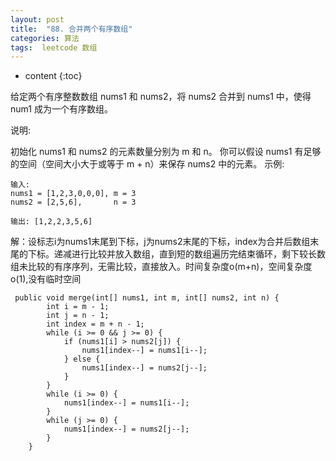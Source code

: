 ```yaml
---
layout: post
title:  "88. 合并两个有序数组"
categories: 算法
tags:  leetcode 数组
---
```


* content
{:toc}


给定两个有序整数数组 nums1 和 nums2，将 nums2 合并到 nums1 中，使得 num1 成为一个有序数组。

说明:

初始化 nums1 和 nums2 的元素数量分别为 m 和 n。
你可以假设 nums1 有足够的空间（空间大小大于或等于 m + n）来保存 nums2 中的元素。
示例:

```
输入:
nums1 = [1,2,3,0,0,0], m = 3
nums2 = [2,5,6],       n = 3

输出: [1,2,2,3,5,6]
```
<!--more-->

解：设标志i为nums1末尾到下标，j为nums2末尾的下标，index为合并后数组末尾的下标。递减进行比较并放入数组，直到短的数组遍历完结束循环，剩下较长数组未比较的有序序列，无需比较，直接放入。时间复杂度o(m+n)，空间复杂度o(1),没有临时空间

```
 public void merge(int[] nums1, int m, int[] nums2, int n) {
        int i = m - 1;
        int j = n - 1;
        int index = m + n - 1;
        while (i >= 0 && j >= 0) {
            if (nums1[i] > nums2[j]) {
                nums1[index--] = nums1[i--];
            } else {
                nums1[index--] = nums2[j--];
            }
        }
        while (i >= 0) {
            nums1[index--] = nums1[i--];
        }
        while (j >= 0) {
            nums1[index--] = nums2[j--];
        }
    }
```